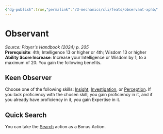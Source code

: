 ```yaml
---
{"dg-publish":true,"permalink":"/3-mechanics/cli/feats/observant-xphb/","tags":["ttrpg-cli/compendium/src/5e/xphb","ttrpg-cli/feat"],"noteIcon":""}
---
```


# Observant
*Source: Player's Handbook (2024) p. 205*  
**Prerequisite**: 4th; Intelligence 13 or higher or 4th; Wisdom 13 or higher
**Ability Score Increase**: Increase your Intelligence or Wisdom by 1, to a maximum of 20.
You gain the following benefits.

## Keen Observer

Choose one of the following skills: [Insight](3-Mechanics/CLI/rules/skills.md#Insight), [Investigation](3-Mechanics/CLI/rules/skills.md#Investigation), or [Perception](3-Mechanics/CLI/rules/skills.md#Perception). If you lack proficiency with the chosen skill, you gain proficiency in it, and if you already have proficiency in it, you gain Expertise in it.

## Quick Search

You can take the [Search](3-Mechanics/CLI/rules/actions.md#Search) action as a Bonus Action.